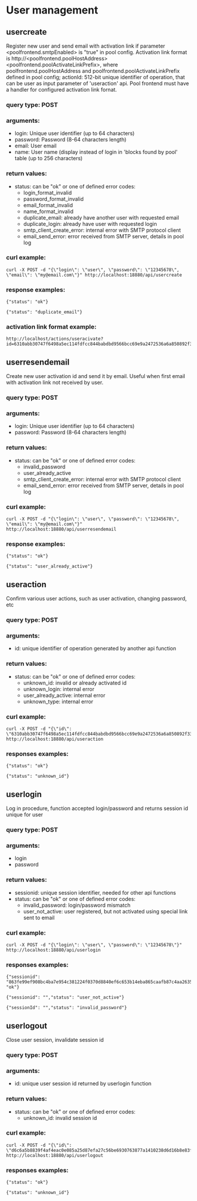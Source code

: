 # User management

## usercreate
Register new user and send email with activation link if parameter <poolfrontend.smtpEnabled> is "true" in pool config. Activation link format is http://<poolfrontend.poolHostAddress><poolfrontend.poolActivateLinkPrefix><actionId>, where poolfrontend.poolHostAddress and poolfrontend.poolActivateLinkPrefix defined in pool config; actionId: 512-bit unique identifier of operation, that can be user as input parameter of 'useraction' api.
Pool frontend must have a handler for configured activation link fornat.

### query type: POST
### arguments:
* login: Unique user identifier (up to 64 characters)
* password: Password (8-64 characters length)
* email: User email
* name: User name (display instead of login in 'blocks found by pool' table (up to 256 characters)

### return values:
* status: can be "ok" or one of defined error codes:
  * login_format_invalid
  * password_format_invalid
  * email_format_invalid
  * name_format_invalid
  * duplicate_email: already have another user with requested email
  * duplicate_login: already have user with requested login
  * smtp_client_create_error: internal error with SMTP protocol client
  * email_send_error: error received from SMTP server, details in pool log

### curl example:
```
curl -X POST -d "{\"login\": \"user\", \"password\": \"12345678\", \"email\": \"my@email.com\"}" http://localhost:18880/api/usercreate
```

### response examples:
```
{"status": "ok"}
```
```
{"status": "duplicate_email"}
```

### activation link format example:
```
http://localhost/actions/useracivate?id=6310abb30747f6498a5ec114fdfcc844babdbd9566bcc69e9a2472536a6a850892f339e0866215140497e186710cc15af5582de5e222e4e4a6089dcfd0270017
```

## userresendemail
Create new user activation id and send it by email. Useful when first email with activation link not received by user.

### query type: POST
### arguments:
* login: Unique user identifier (up to 64 characters)
* password: Password (8-64 characters length)

### return values:
* status: can be "ok" or one of defined error codes:
  * invalid_password
  * user_already_active
  * smtp_client_create_error: internal error with SMTP protocol client
  * email_send_error: error received from SMTP server, details in pool log

### curl example:
```
curl -X POST -d "{\"login\": \"user\", \"password\": \"12345678\", \"email\": \"my@email.com\"}" http://localhost:18880/api/userresendemail
```
### response examples:
```
{"status": "ok"}
```
```
{"status": "user_already_active"}
```

## useraction
Confirm various user actions, such as user activation, changing password, etc

### query type: POST
### arguments:
* id: unique identifier of operation generated by another api function

### return values:
* status: can be "ok" or one of defined error codes:
  * unknown_id: invalid or already activated id
  * unknown_login: internal error
  * user_already_active: internal error
  * unknown_type: internal error

### curl example:
```
curl -X POST -d "{\"id\": \"6310abb30747f6498a5ec114fdfcc844babdbd9566bcc69e9a2472536a6a850892f339e0866215140497e186710cc15af5582de5e222e4e4a6089dcfd0270017\"}" http://localhost:18880/api/useraction
```
### responses examples:
```
{"status": "ok"}
```
```
{"status": "unknown_id"}
```

## userlogin
Log in procedure, function accepted login/password and returns session id unique for user

### query type: POST
### arguments:
* login
* password

### return values:
* sessionid: unique session identifier, needed for other api functions
* status: can be "ok" or one of defined error codes:
  * invalid_password: login/password mismatch
  * user_not_active: user registered, but not activated using special link sent to email

### curl example:
```
curl -X POST -d "{\"login\": \"user\", \"password\": \"12345678\"}" http://localhost:18880/api/userlogin
```
### responses examples:
```
{"sessionid": "863fe99ef908bc4ba7e954c381224f0370d8840ef6c653b14eba865caafb87c4aa2635312099a72aedc450c8dfa2d87e37641271d927c474b661afc73552d9fc","status": "ok"}
```
```
{"sessionid": "","status": "user_not_active"}
```
```
{"sessionId": "","status": "invalid_password"}
```

## userlogout
Close user session, invalidate session id

### query type: POST
### arguments:
* id: unique user session id returned by userlogin function

### return values:
* status: can be "ok" or one of defined error codes:
  * unknown_id: invalid session id

### curl example:
```
curl -X POST -d "{\"id\": \"d6c6a5b8839f4af4eac0e085a25d87efa27c56be6930763877a1410238d6d16b8e83f080719d7d0e6a0a7f927b257f39328ec67922dbdbf5a31c09d9e9413071\"}" http://localhost:18880/api/userlogout
```

### responses examples:
```
{"status": "ok"}
```
```
{"status": "unknown_id"}
```
